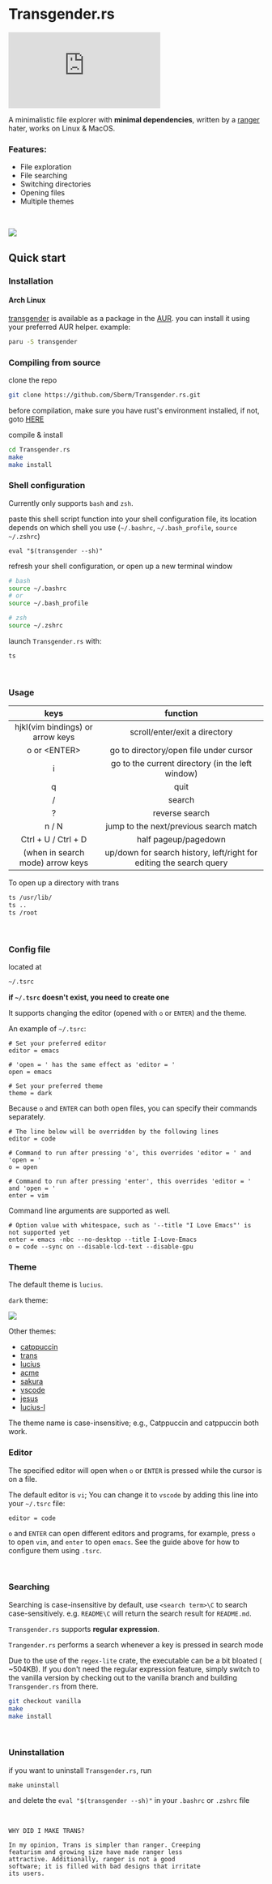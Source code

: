 # Transgender.rs

[![version][version-badge]][version-url]

[version-badge]: https://img.shields.io/github/v/release/sberm/Transgender.rs
[version-url]: https://github.com/Sberm/Transgender.rs/releases

A minimalistic file explorer with **minimal dependencies**, written by a [ranger](https://github.com/ranger/ranger) hater, works on Linux & MacOS.

### Features:

* File exploration
* File searching
* Switching directories
* Opening files
* Multiple themes

<br/>

![](img/catppuccin.png)

## Quick start

### Installation

#### Arch Linux

[transgender](https://aur.archlinux.org/packages/transgender) is available as a package in the [AUR](https://aur.archlinux.org). you can install it using your preferred AUR helper. example:

```sh
paru -S transgender
```

### Compiling from source

clone the repo
```bash
git clone https://github.com/Sberm/Transgender.rs.git
```

before compilation, make sure you have rust's environment installed, if not, goto [HERE](https://www.rust-lang.org/tools/install)
<br/>

compile & install
```bash
cd Transgender.rs
make
make install
```

### Shell configuration

Currently only supports `bash` and `zsh`.

paste this shell script function into your shell configuration file, its location depends on which shell you use (`~/.bashrc`, `~/.bash_profile`, `source ~/.zshrc`)
```
eval "$(transgender --sh)"
```

refresh your shell configuration, or open up a new terminal window
```bash
# bash
source ~/.bashrc
# or
source ~/.bash_profile

# zsh
source ~/.zshrc
```

launch `Transgender.rs` with:
```bash
ts
```

<br/>

### Usage

| keys                             | function                                                            |
| :---:                            | :---:                                                               |
| hjkl(vim bindings) or arrow keys | scroll/enter/exit a directory                                       |
| o or \<ENTER\>                   | go to directory/open file under cursor                              |
| i                                | go to the current directory (in the left window)                    |
| q                                | quit                                                                |
| /                                | search                                                              |
| ?                                | reverse search                                                      |
| n / N                            | jump to the next/previous search match                              |
| Ctrl + U / Ctrl + D              | half pageup/pagedown                                                |
| (when in search mode) arrow keys | up/down for search history, left/right for editing the search query |

To open up a directory with trans
```bash
ts /usr/lib/
ts ..
ts /root
```

<br/>

### Config file

located at

```bash
~/.tsrc
```

**if `~/.tsrc` doesn't exist, you need to create one**

It supports changing the editor (opened with `o` or `ENTER`) and the theme.

An example of `~/.tsrc`:

```tsrc
# Set your preferred editor
editor = emacs

# 'open = ' has the same effect as 'editor = '
open = emacs

# Set your preferred theme
theme = dark
```

Because `o` and `ENTER` can both open files, you can specify their commands separately.
```tsrc
# The line below will be overridden by the following lines
editor = code

# Command to run after pressing 'o', this overrides 'editor = ' and 'open = '
o = open

# Command to run after pressing 'enter', this overrides 'editor = ' and 'open = '
enter = vim
```

Command line arguments are supported as well.
```tsrc
# Option value with whitespace, such as '--title "I Love Emacs"' is not supported yet
enter = emacs -nbc --no-desktop --title I-Love-Emacs
o = code --sync on --disable-lcd-text --disable-gpu
```

### Theme

The default theme is `lucius`.

`dark` theme:

![](img/dark.jpg)

Other themes:

* [catppuccin](https://imgur.com/a/mK2Toin)
* [trans](https://imgur.com/a/m4dmLig)
* [lucius](https://github.com/jonathanfilip/lucius)
* [acme](https://github.com/ianyepan/acme-emacs-theme)
* [sakura](https://imgur.com/a/5YhgVMG)
* [vscode](https://github.com/Mofiqul/vscode.nvim)
* [jesus](https://imgur.com/a/creZltw)
* [lucius-l](https://imgur.com/a/RyImZYW)

The theme name is case-insensitive; e.g., Catppuccin and catppuccin both work.

### Editor

The specified editor will open when `o` or `ENTER` is pressed while the cursor is on a
file.

The default editor is `vi`; You can change it to `vscode` by adding this line into your
`~/.tsrc` file:
```tsrc
editor = code
```

`o` and `ENTER` can open different editors and programs, for example, press `o` to open `vim`,
and `enter` to open `emacs`. See the guide above for how to configure them using `.tsrc`.

<br/>

### Searching

Searching is case-insensitive by default, use `<search term>\C` to search
case-sensitively. e.g. `README\C` will return the search result for `README.md`.

`Transgender.rs` supports **regular expression**.

`Trangender.rs` performs a search whenever a key is pressed in search mode

Due to the use of the `regex-lite` crate, the executable can be a bit bloated (
~504KB). If you don't need the regular expression feature, simply switch to the
vanilla version by checking out to the vanilla branch and building
`Transgender.rs` from there.

```bash
git checkout vanilla
make
make install
```

<br/>

### Uninstallation

if you want to uninstall `Transgender.rs`, run
```
make uninstall
```

and delete the `eval "$(transgender --sh)"` in your `.bashrc` or `.zshrc` file

<br/>

```
WHY DID I MAKE TRANS?

In my opinion, Trans is simpler than ranger. Creeping
featurism and growing size have made ranger less
attractive. Additionally, ranger is not a good
software; it is filled with bad designs that irritate
its users.
```
